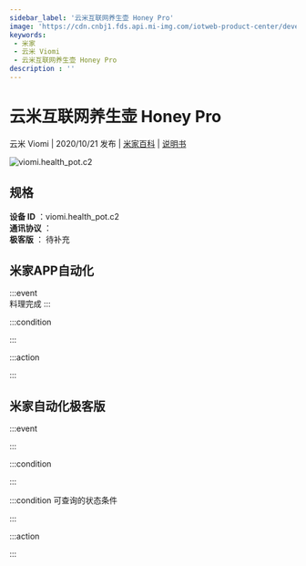 ```yaml
---
sidebar_label: '云米互联网养生壶 Honey Pro'
image: 'https://cdn.cnbj1.fds.api.mi-img.com/iotweb-product-center/developer_15979212481370dbLpI86.png?GalaxyAccessKeyId=AKVGLQWBOVIRQ3XLEW&Expires=9223372036854775807&Signature=f8tEtcrpYHP58nYTUhWw8MJaD68='
keywords: 
 - 米家
 - 云米 Viomi
 - 云米互联网养生壶 Honey Pro
description : ''
---
```

# 云米互联网养生壶 Honey Pro

云米 Viomi | 2020/10/21 发布 | [米家百科](https://home.mi.com/webapp/content/baike/product/index.html?model=viomi.health_pot.c2) | [说明书](https://home.mi.com/views/introduction.html?model=viomi.health_pot.c2&region=cn)

![viomi.health_pot.c2](https://cdn.cnbj1.fds.api.mi-img.com/iotweb-product-center/developer_15979212481370dbLpI86.png?GalaxyAccessKeyId=AKVGLQWBOVIRQ3XLEW&Expires=9223372036854775807&Signature=f8tEtcrpYHP58nYTUhWw8MJaD68=)

## 规格  
> 
**设备 ID** ：viomi.health_pot.c2  
**通讯协议** ：  
**极客版**  ： 待补充 


## 米家APP自动化  

:::event  
料理完成
:::

:::condition  

:::

:::action   

:::

## 米家自动化极客版  

:::event  

:::

:::condition  

:::

:::condition 可查询的状态条件  

:::

:::action  

:::

        
